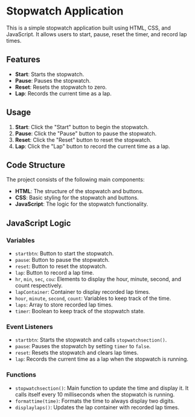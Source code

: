 # Stopwatch Application

This is a simple stopwatch application built using HTML, CSS, and JavaScript. It allows users to start, pause, reset the timer, and record lap times.

## Features

- **Start**: Starts the stopwatch.
- **Pause**: Pauses the stopwatch.
- **Reset**: Resets the stopwatch to zero.
- **Lap**: Records the current time as a lap.

## Usage

1. **Start**: Click the "Start" button to begin the stopwatch.
2. **Pause**: Click the "Pause" button to pause the stopwatch.
3. **Reset**: Click the "Reset" button to reset the stopwatch.
4. **Lap**: Click the "Lap" button to record the current time as a lap.

## Code Structure

The project consists of the following main components:

- **HTML**: The structure of the stopwatch and buttons.
- **CSS**: Basic styling for the stopwatch and buttons.
- **JavaScript**: The logic for the stopwatch functionality.

## JavaScript Logic

### Variables

- `startbtn`: Button to start the stopwatch.
- `pause`: Button to pause the stopwatch.
- `reset`: Button to reset the stopwatch.
- `lap`: Button to record a lap time.
- `hr`, `min`, `sec`, `cou`: Elements to display the hour, minute, second, and count respectively.
- `lapContainer`: Container to display recorded lap times.
- `hour`, `minute`, `second`, `count`: Variables to keep track of the time.
- `laps`: Array to store recorded lap times.
- `timer`: Boolean to keep track of the stopwatch state.

### Event Listeners

- `startbtn`: Starts the stopwatch and calls `stopwatchsection()`.
- `pause`: Pauses the stopwatch by setting `timer` to `false`.
- `reset`: Resets the stopwatch and clears lap times.
- `lap`: Records the current time as a lap when the stopwatch is running.

### Functions

- `stopwatchsection()`: Main function to update the time and display it. It calls itself every 10 milliseconds when the stopwatch is running.
- `formattime(time)`: Formats the time to always display two digits.
- `displaylaps()`: Updates the lap container with recorded lap times.
